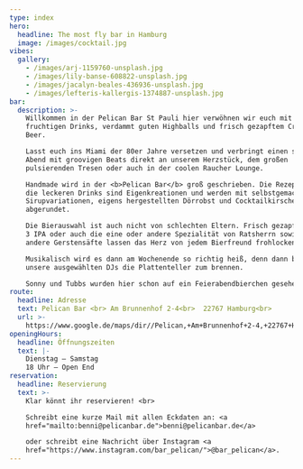 ```yaml
---
type: index
hero:
  headline: The most fly bar in Hamburg
  image: /images/cocktail.jpg
vibes:
  gallery:
    - /images/arj-1159760-unsplash.jpg
    - /images/lily-banse-608822-unsplash.jpg
    - /images/jacalyn-beales-436936-unsplash.jpg
    - /images/lefteris-kallergis-1374887-unsplash.jpg
bar:
  description: >-
    Willkommen in der Pelican Bar St Pauli hier verwöhnen wir euch mit
    fruchtigen Drinks, verdammt guten Highballs und frisch gezapftem Craft
    Beer. 

    Lasst euch ins Miami der 80er Jahre versetzen und verbringt einen smoothen
    Abend mit groovigen Beats direkt an unserem Herzstück, dem großen
    pulsierenden Tresen oder auch in der coolen Raucher Lounge. 

    Handmade wird in der <b>Pelican Bar</b> groß geschrieben. Die Rezepturen für
    die leckeren Drinks sind Eigenkreationen und werden mit selbstgemachten
    Sirupvariationen, eigens hergestellten Dörrobst und Cocktailkirschen
    abgerundet.

    Die Bierauswahl ist auch nicht von schlechten Eltern. Frisch gezapftes Simco
    3 IPA oder auch die eine oder andere Spezialität von Ratsherrn sowie viele
    andere Gerstensäfte lassen das Herz von jedem Bierfreund frohlocken.

    Musikalisch wird es dann am Wochenende so richtig heiß, denn dann bringen
    unsere ausgewählten DJs die Plattenteller zum brennen.

    Sonny und Tubbs wurden hier schon auf ein Feierabendbierchen gesehen!
route:
  headline: Adresse
  text: Pelican Bar <br> Am Brunnenhof 2-4<br>  22767 Hamburg<br>
  url: >-
    https://www.google.de/maps/dir//Pelican,+Am+Brunnenhof+2-4,+22767+Hamburg/@53.5533788,9.9558922,17z/data=!4m9!4m8!1m0!1m5!1m1!1s0x47b18fa18478ab43:0x52388599b960131b!2m2!1d9.9580809!2d53.5533788!3e0
openingHours:
  headline: Öffnungszeiten
  text: |-
    Dienstag – Samstag
    18 Uhr – Open End
reservation:
  headline: Reservierung
  text: >-
    Klar könnt ihr reservieren! <br>

    Schreibt eine kurze Mail mit allen Eckdaten an: <a
    href="mailto:benni@pelicanbar.de">benni@pelicanbar.de</a>

    oder schreibt eine Nachricht über Instagram <a
    href="https://www.instagram.com/bar_pelican/">@bar_pelican</a>.
---
```


